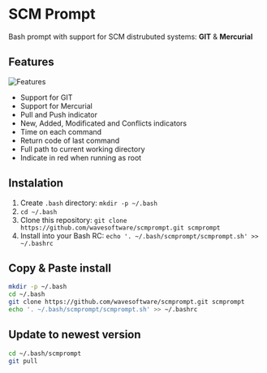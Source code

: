 SCM Prompt
==========

Bash prompt with support for SCM distrubuted systems: **GIT** &amp; **Mercurial**

Features
--------

![Features](http://i.imgur.com/UJeAyy9.png)

- Support for GIT
- Support for Mercurial
- Pull and Push indicator
- New, Added, Modificated and Conflicts indicators
- Time on each command
- Return code of last command
- Full path to current working directory
- Indicate in red when running as root

Instalation
-----------

1. Create `.bash` directory: `mkdir -p ~/.bash`
2. `cd ~/.bash`
3. Clone this repository: `git clone https://github.com/wavesoftware/scmprompt.git scmprompt`
4. Install into your Bash RC: `echo '. ~/.bash/scmprompt/scmprompt.sh' >> ~/.bashrc`

Copy & Paste install
--------------------

```bash
mkdir -p ~/.bash
cd ~/.bash
git clone https://github.com/wavesoftware/scmprompt.git scmprompt
echo '. ~/.bash/scmprompt/scmprompt.sh' >> ~/.bashrc
```

Update to newest version
------------------------

```bash
cd ~/.bash/scmprompt
git pull
```


